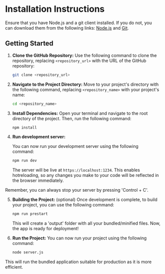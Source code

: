# Installation Instructions

Ensure that you have Node.js and a git client installed. If you do not, you can download them from the following links: [Node.js](https://nodejs.org/en/download/) and [Git](https://git-scm.com/downloads).

## Getting Started

1. **Clone the GitHub Repository:**
   Use the following command to clone the repository, replacing `<repository_url>` with the URL of the GitHub repository:

   ```bash
   git clone <repository_url>
   ```

2. **Navigate to the Project Directory:**
   Move to your project's directory with the following command, replacing `<repository_name>` with your project's name:

   ```bash
   cd <repository_name>
   ```

3. **Install Dependencies:**
   Open your terminal and navigate to the root directory of the project. Then, run the following command:

   ```bash
   npm install
   ```

4. **Run development server:**

   You can now run your development server using the following command:

   ```bash
   npm run dev
   ```

   The server will be live at `https://localhost:1234`. This enables hotreloading, so any changes you make to your code will be reflected in the browser immediately.

Remember, you can always stop your server by pressing 'Control + C'.

5. **Building the Project:** (optional)
   Once development is complete, to build your project, you can use the following command:

   ```bash
   npm run prestart
   ```

   This will create a 'output' folder with all your bundled/minified files. Now, the app is ready for deployment!

6. **Run the Project:**
   You can now run your project using the following command:

   ```bash
   node server.js
   ```
This will run the bundled application suitable for production as it is more efficient.
